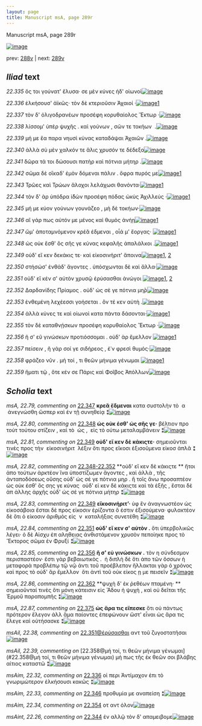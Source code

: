 ```yaml
---
layout: page
title: Manuscript msA, page 289r
---
```


Manuscript msA, page 289r

[![image](http://www.homermultitext.org/iipsrv?OBJ=IIP,1.0&FIF=/project/homer/pyramidal/deepzoom/hmt/vaimg/2017a/VA289RN_0459.tif&WID=100&CVT=JPEG)](http://www.homermultitext.org/ict2/?urn=urn:cite2:hmt:vaimg.2017a:VA289RN_0459)

prev:  [288v](../288v) | next:  [289v](../289v)

## *Iliad* text

*22.335* <a id="22.335"/> ὅς τοι γούνατ' ἔλυσα· σε μὲν κύνες ἠδ' οἰωνοὶ[![image](http://www.homermultitext.org/iipsrv?OBJ=IIP,1.0&FIF=/project/homer/pyramidal/deepzoom/hmt/vaimg/2017a/VA289RN_0459.tif&RGN=0.2157,0.2053,0.3674,0.02960&WID=1000&CVT=JPEG)](http://www.homermultitext.org/ict2/?urn=urn:cite2:hmt:vaimg.2017a:VA289RN_0459@0.2157,0.2053,0.3674,0.02960)

*22.336* <a id="22.336"/> ἑλκήσουσ' ἀϊκῶς· τὸν δὲ κτεριοῦσιν Ἀχαιοί ·[![image](http://www.homermultitext.org/iipsrv?OBJ=IIP,1.0&FIF=/project/homer/pyramidal/deepzoom/hmt/vaimg/2017a/VA289RN_0459.tif&RGN=0.2174,0.2277,0.3738,0.02531&WID=1000&CVT=JPEG)](http://www.homermultitext.org/ict2/?urn=urn:cite2:hmt:vaimg.2017a:VA289RN_0459@0.2174,0.2277,0.3738,0.02531)[1](#msAim_22.32)

*22.337* <a id="22.337"/> τὸν δ' ὀλιγοδρανέων προσέφη κορυθαίολος Ἕκτωρ ·[![image](http://www.homermultitext.org/iipsrv?OBJ=IIP,1.0&FIF=/project/homer/pyramidal/deepzoom/hmt/vaimg/2017a/VA289RN_0459.tif&RGN=0.2157,0.2467,0.4011,0.02600&WID=1000&CVT=JPEG)](http://www.homermultitext.org/ict2/?urn=urn:cite2:hmt:vaimg.2017a:VA289RN_0459@0.2157,0.2467,0.4011,0.02600)

*22.338* <a id="22.338"/> λίσσομ' ὑπὲρ ψυχῆς . καὶ γούνων , σῶν τε τοκήων  .[![image](http://www.homermultitext.org/iipsrv?OBJ=IIP,1.0&FIF=/project/homer/pyramidal/deepzoom/hmt/vaimg/2017a/VA289RN_0459.tif&RGN=0.2148,0.2694,0.3978,0.02254&WID=1000&CVT=JPEG)](http://www.homermultitext.org/ict2/?urn=urn:cite2:hmt:vaimg.2017a:VA289RN_0459@0.2148,0.2694,0.3978,0.02254)

*22.339* <a id="22.339"/> μή με ἔα παρα νηυσὶ κύνας καταδάψαι Ἀχαιῶν .[![image](http://www.homermultitext.org/iipsrv?OBJ=IIP,1.0&FIF=/project/homer/pyramidal/deepzoom/hmt/vaimg/2017a/VA289RN_0459.tif&RGN=0.2148,0.2874,0.4071,0.02503&WID=1000&CVT=JPEG)](http://www.homermultitext.org/ict2/?urn=urn:cite2:hmt:vaimg.2017a:VA289RN_0459@0.2148,0.2874,0.4071,0.02503)

*22.340* <a id="22.340"/> ἀλλὰ σὺ μὲν χαλκόν τε ἅλις χρυσόν τε δέδεξο[![image](http://www.homermultitext.org/iipsrv?OBJ=IIP,1.0&FIF=/project/homer/pyramidal/deepzoom/hmt/vaimg/2017a/VA289RN_0459.tif&RGN=0.2141,0.3043,0.3812,0.02531&WID=1000&CVT=JPEG)](http://www.homermultitext.org/ict2/?urn=urn:cite2:hmt:vaimg.2017a:VA289RN_0459@0.2141,0.3043,0.3812,0.02531)

*22.341* <a id="22.341"/> δῶρα τά τοι δώσουσι πατὴρ καὶ πότνια μήτηρ .[![image](http://www.homermultitext.org/iipsrv?OBJ=IIP,1.0&FIF=/project/homer/pyramidal/deepzoom/hmt/vaimg/2017a/VA289RN_0459.tif&RGN=0.2128,0.3232,0.4162,0.02725&WID=1000&CVT=JPEG)](http://www.homermultitext.org/ict2/?urn=urn:cite2:hmt:vaimg.2017a:VA289RN_0459@0.2128,0.3232,0.4162,0.02725)

*22.342* <a id="22.342"/> σῶμα δὲ οἴκαδ' ἐμὸν δόμεναι πάλιν . ὄφρα πυρός με[![image](http://www.homermultitext.org/iipsrv?OBJ=IIP,1.0&FIF=/project/homer/pyramidal/deepzoom/hmt/vaimg/2017a/VA289RN_0459.tif&RGN=0.1925,0.3418,0.4410,0.02780&WID=1000&CVT=JPEG)](http://www.homermultitext.org/ict2/?urn=urn:cite2:hmt:vaimg.2017a:VA289RN_0459@0.1925,0.3418,0.4410,0.02780)[1](#msA_22.77)

*22.343* <a id="22.343"/> Τρῶες καὶ Τρώων ἄλοχοι λελάχωσι θανόντα·[![image](http://www.homermultitext.org/iipsrv?OBJ=IIP,1.0&FIF=/project/homer/pyramidal/deepzoom/hmt/vaimg/2017a/VA289RN_0459.tif&RGN=0.1933,0.3629,0.4219,0.02407&WID=1000&CVT=JPEG)](http://www.homermultitext.org/ict2/?urn=urn:cite2:hmt:vaimg.2017a:VA289RN_0459@0.1933,0.3629,0.4219,0.02407)[1](#msA_22.78)

*22.344* <a id="22.344"/> τὸν δ' ὰρ ὑπόδρα ἰ̈δὼν προσέφη πόδας ὠκὺς Ἀχιλλεύς ·[![image](http://www.homermultitext.org/iipsrv?OBJ=IIP,1.0&FIF=/project/homer/pyramidal/deepzoom/hmt/vaimg/2017a/VA289RN_0459.tif&RGN=0.2117,0.3812,0.4213,0.02351&WID=1000&CVT=JPEG)](http://www.homermultitext.org/ict2/?urn=urn:cite2:hmt:vaimg.2017a:VA289RN_0459@0.2117,0.3812,0.4213,0.02351)[1](#msAint_22.26)

*22.345* <a id="22.345"/> μή με κύον γούνων γουνάζεο , μὴ δὲ τοκήων·[![image](http://www.homermultitext.org/iipsrv?OBJ=IIP,1.0&FIF=/project/homer/pyramidal/deepzoom/hmt/vaimg/2017a/VA289RN_0459.tif&RGN=0.1982,0.3992,0.4038,0.02324&WID=1000&CVT=JPEG)](http://www.homermultitext.org/ict2/?urn=urn:cite2:hmt:vaimg.2017a:VA289RN_0459@0.1982,0.3992,0.4038,0.02324)

*22.346* <a id="22.346"/> αἲ γάρ πως αὐτόν με μένος καὶ θυμὸς ἀνήῃ[![image](http://www.homermultitext.org/iipsrv?OBJ=IIP,1.0&FIF=/project/homer/pyramidal/deepzoom/hmt/vaimg/2017a/VA289RN_0459.tif&RGN=0.2124,0.4185,0.3803,0.02324&WID=1000&CVT=JPEG)](http://www.homermultitext.org/ict2/?urn=urn:cite2:hmt:vaimg.2017a:VA289RN_0459@0.2124,0.4185,0.3803,0.02324)[1](#msAim_22.33)

*22.347* <a id="22.347"/> ὤμ' ἀποταμνόμενον κρέᾰ έδμεναι , οἷά μ' ἔοργας· [![image](http://www.homermultitext.org/iipsrv?OBJ=IIP,1.0&FIF=/project/homer/pyramidal/deepzoom/hmt/vaimg/2017a/VA289RN_0459.tif&RGN=0.2124,0.4368,0.4283,0.02476&WID=1000&CVT=JPEG)](http://www.homermultitext.org/ict2/?urn=urn:cite2:hmt:vaimg.2017a:VA289RN_0459@0.2124,0.4368,0.4283,0.02476)[1](#msA_22.79)

*22.348* <a id="22.348"/> ὡς οὐκ ἔσθ' ὃς σῆς γε κύνας κεφαλῆς ἀπαλάλκοι .[![image](http://www.homermultitext.org/iipsrv?OBJ=IIP,1.0&FIF=/project/homer/pyramidal/deepzoom/hmt/vaimg/2017a/VA289RN_0459.tif&RGN=0.2117,0.4550,0.4105,0.02324&WID=1000&CVT=JPEG)](http://www.homermultitext.org/ict2/?urn=urn:cite2:hmt:vaimg.2017a:VA289RN_0459@0.2117,0.4550,0.4105,0.02324)[1](#msA_22.80)

*22.349* <a id="22.349"/> οὐδ' εἴ κεν δεκάκις τε· καὶ εἰκοσινήριτ' ἄποινα[![image](http://www.homermultitext.org/iipsrv?OBJ=IIP,1.0&FIF=/project/homer/pyramidal/deepzoom/hmt/vaimg/2017a/VA289RN_0459.tif&RGN=0.1824,0.4694,0.4398,0.02905&WID=1000&CVT=JPEG)](http://www.homermultitext.org/ict2/?urn=urn:cite2:hmt:vaimg.2017a:VA289RN_0459@0.1824,0.4694,0.4398,0.02905)[1](#msA_22.81), [2](#msA_22.83)

*22.350* <a id="22.350"/> στήσώσ' ἐνθάδ' ἄγοντες . ὑπόσχωνται δὲ καὶ ἄλλα·[![image](http://www.homermultitext.org/iipsrv?OBJ=IIP,1.0&FIF=/project/homer/pyramidal/deepzoom/hmt/vaimg/2017a/VA289RN_0459.tif&RGN=0.2157,0.4947,0.4064,0.02047&WID=1000&CVT=JPEG)](http://www.homermultitext.org/ict2/?urn=urn:cite2:hmt:vaimg.2017a:VA289RN_0459@0.2157,0.4947,0.4064,0.02047)

*22.351* <a id="22.351"/> οὐδ' εἴ κέν σ' αὐτὸν χρυσῷ ἐρύσασθαι ἀνώγοι [![image](http://www.homermultitext.org/iipsrv?OBJ=IIP,1.0&FIF=/project/homer/pyramidal/deepzoom/hmt/vaimg/2017a/VA289RN_0459.tif&RGN=0.1844,0.5122,0.4307,0.02172&WID=1000&CVT=JPEG)](http://www.homermultitext.org/ict2/?urn=urn:cite2:hmt:vaimg.2017a:VA289RN_0459@0.1844,0.5122,0.4307,0.02172)[1](#msAil_22.38), [2](#msA_22.84)

*22.352* <a id="22.352"/> Δαρδανίδης Πρίαμος . οὐδ' ὡς σὲ γε πότνια μη̄ρ[![image](http://www.homermultitext.org/iipsrv?OBJ=IIP,1.0&FIF=/project/homer/pyramidal/deepzoom/hmt/vaimg/2017a/VA289RN_0459.tif&RGN=0.2100,0.5318,0.4097,0.02254&WID=1000&CVT=JPEG)](http://www.homermultitext.org/ict2/?urn=urn:cite2:hmt:vaimg.2017a:VA289RN_0459@0.2100,0.5318,0.4097,0.02254)

*22.353* <a id="22.353"/> ἐνθεμένη λεχέεσσι γοήσεται . ὃν τέ κεν αὐτὴ .[![image](http://www.homermultitext.org/iipsrv?OBJ=IIP,1.0&FIF=/project/homer/pyramidal/deepzoom/hmt/vaimg/2017a/VA289RN_0459.tif&RGN=0.2087,0.5498,0.3994,0.02324&WID=1000&CVT=JPEG)](http://www.homermultitext.org/ict2/?urn=urn:cite2:hmt:vaimg.2017a:VA289RN_0459@0.2087,0.5498,0.3994,0.02324)

*22.354* <a id="22.354"/> ἀλλὰ κύνες τε καὶ οἰωνοὶ κατα πάντα δάσονται·[![image](http://www.homermultitext.org/iipsrv?OBJ=IIP,1.0&FIF=/project/homer/pyramidal/deepzoom/hmt/vaimg/2017a/VA289RN_0459.tif&RGN=0.1859,0.5678,0.4186,0.02324&WID=1000&CVT=JPEG)](http://www.homermultitext.org/ict2/?urn=urn:cite2:hmt:vaimg.2017a:VA289RN_0459@0.1859,0.5678,0.4186,0.02324)[1](#msAim_22.34)

*22.355* <a id="22.355"/> τὸν δὲ καταθνῄσκων προσέφη κορυθαίολος Ἕκτωρ ·[![image](http://www.homermultitext.org/iipsrv?OBJ=IIP,1.0&FIF=/project/homer/pyramidal/deepzoom/hmt/vaimg/2017a/VA289RN_0459.tif&RGN=0.1912,0.5888,0.4418,0.02199&WID=1000&CVT=JPEG)](http://www.homermultitext.org/ict2/?urn=urn:cite2:hmt:vaimg.2017a:VA289RN_0459@0.1912,0.5888,0.4418,0.02199)

*22.356* <a id="22.356"/> ῆ σ' εῦ γινώσκων προτιόσσομαι . οὐδ' ὰρ ἔμελλον [![image](http://www.homermultitext.org/iipsrv?OBJ=IIP,1.0&FIF=/project/homer/pyramidal/deepzoom/hmt/vaimg/2017a/VA289RN_0459.tif&RGN=0.1855,0.6057,0.4199,0.02448&WID=1000&CVT=JPEG)](http://www.homermultitext.org/ict2/?urn=urn:cite2:hmt:vaimg.2017a:VA289RN_0459@0.1855,0.6057,0.4199,0.02448)[1](#msA_22.85)

*22.357* <a id="22.357"/> πείσειν , ῆ γὰρ σοί γε σιδήρεος , ἐ᾿ν φρεσὶ θυμός·[![image](http://www.homermultitext.org/iipsrv?OBJ=IIP,1.0&FIF=/project/homer/pyramidal/deepzoom/hmt/vaimg/2017a/VA289RN_0459.tif&RGN=0.1949,0.6264,0.4129,0.02227&WID=1000&CVT=JPEG)](http://www.homermultitext.org/ict2/?urn=urn:cite2:hmt:vaimg.2017a:VA289RN_0459@0.1949,0.6264,0.4129,0.02227)

*22.358* <a id="22.358"/> φράζεο νῦν . μή τοί , τι θεῶν μήνιμα γένωμαι [![image](http://www.homermultitext.org/iipsrv?OBJ=IIP,1.0&FIF=/project/homer/pyramidal/deepzoom/hmt/vaimg/2017a/VA289RN_0459.tif&RGN=0.1958,0.6438,0.4060,0.02282&WID=1000&CVT=JPEG)](http://www.homermultitext.org/ict2/?urn=urn:cite2:hmt:vaimg.2017a:VA289RN_0459@0.1958,0.6438,0.4060,0.02282)[1](#msAil_22.39)

*22.359* <a id="22.359"/> ἤματι τῷ , ὅτε κέν σε Πάρις καὶ Φοῖβος Ἀπόλλων[![image](http://www.homermultitext.org/iipsrv?OBJ=IIP,1.0&FIF=/project/homer/pyramidal/deepzoom/hmt/vaimg/2017a/VA289RN_0459.tif&RGN=0.1962,0.6636,0.4235,0.02573&WID=1000&CVT=JPEG)](http://www.homermultitext.org/ict2/?urn=urn:cite2:hmt:vaimg.2017a:VA289RN_0459@0.1962,0.6636,0.4235,0.02573)

## *Scholia* text

*msA, 22.79, commenting on* [22.347](#22.347)  <a id="msA_22.79"/> **κρεᾰ ἔδμεναι** κατα συστολὴν τὸ  α  ἀνεγνώσθη ὥσπερ καὶ ἐν τῇ συνηθείᾳ ⁑[![image](http://www.homermultitext.org/iipsrv?OBJ=IIP,1.0&FIF=/project/homer/pyramidal/deepzoom/hmt/vaimg/2017a/VA289RN_0459.tif&RGN=0.6380,0.3432,0.1782,0.04122&WID=1000&CVT=JPEG)](http://www.homermultitext.org/ict2/?urn=urn:cite2:hmt:vaimg.2017a:VA289RN_0459@0.6380,0.3432,0.1782,0.04122)

*msA, 22.80, commenting on* [22.348](#22.348)  <a id="msA_22.80"/> **ὡς οὐκ έσθ' ὡς σῆς γε·** βέλτιον προ τούτ τούτου στίζειν , καὶ τὸ  ὡς ,  εἰς τὸ ούτω μεταλαμβάνειν ⁑[![image](http://www.homermultitext.org/iipsrv?OBJ=IIP,1.0&FIF=/project/homer/pyramidal/deepzoom/hmt/vaimg/2017a/VA289RN_0459.tif&RGN=0.6349,0.3842,0.1804,0.02974&WID=1000&CVT=JPEG)](http://www.homermultitext.org/ict2/?urn=urn:cite2:hmt:vaimg.2017a:VA289RN_0459@0.6349,0.3842,0.1804,0.02974)

*msA, 22.81, commenting on* [22.349](#22.349)  <a id="msA_22.81"/> **οὐδ' εἴ κεν δὲ κάκιςτε·** σημειοῦνται τινὲς προς τὴν  εἰκοσινήριτ  λέξιν ὅτι προς εἴκοσι ἐξισοῦμενα εἰκοσ ἀπλᾶ ⁑[![image](http://www.homermultitext.org/iipsrv?OBJ=IIP,1.0&FIF=/project/homer/pyramidal/deepzoom/hmt/vaimg/2017a/VA289RN_0459.tif&RGN=0.6422,0.4234,0.1721,0.03734&WID=1000&CVT=JPEG)](http://www.homermultitext.org/ict2/?urn=urn:cite2:hmt:vaimg.2017a:VA289RN_0459@0.6422,0.4234,0.1721,0.03734)

*msA, 22.82, commenting on* [22.348-22.352](#22.348-22.352)  <a id="msA_22.82"/> **οὐδ' εἴ κεν δὲ κάκιςτε ** ἤτοι ἀπο τούτων ἀρκτέον ἵνα ὑποστίζωμεν ἄγοντες , καὶ ἀλλὰ , τῆς ἀνταποδόσεως οὔσης οὐδ' ὡς σέ γε πότνια μηρ . ἢ τοῖς ἄνω προσαπτέον ὡς οὐκ έσθ' ὃς σης γε κύνας  οὐδ' εἰ κεν δὲ κάκιςτε καὶ τὰ ἑξῆς , ἔσται δὲ ἀπ άλλης ἀρχῆς οὐδ' ὡς σέ γε πότνια μήτηρ ⁑[![image](http://www.homermultitext.org/iipsrv?OBJ=IIP,1.0&FIF=/project/homer/pyramidal/deepzoom/hmt/vaimg/2017a/VA289RN_0459.tif&RGN=0.6365,0.4581,0.1791,0.03914&WID=1000&CVT=JPEG)](http://www.homermultitext.org/ict2/?urn=urn:cite2:hmt:vaimg.2017a:VA289RN_0459@0.6365,0.4581,0.1791,0.03914)

*msA, 22.83, commenting on* [22.349](#22.349)  <a id="msA_22.83"/> **εἴκοσινήριτ’·** ὑφ ἓν ἀναγνωστέον ὡς εἰκοσάβοια ἔσται δὲ προς είκοσιν ἐρίζοντα ὅ ἐστιν ἐξισούμενα· φυλακτέον δὲ ὅτι ὁ είκοσιν ἀριθμὸς εἰς  ν  καταλήξας συνετέθη ⁑[![image](http://www.homermultitext.org/iipsrv?OBJ=IIP,1.0&FIF=/project/homer/pyramidal/deepzoom/hmt/vaimg/2017a/VA289RN_0459.tif&RGN=0.6304,0.4935,0.1852,0.04924&WID=1000&CVT=JPEG)](http://www.homermultitext.org/ict2/?urn=urn:cite2:hmt:vaimg.2017a:VA289RN_0459@0.6304,0.4935,0.1852,0.04924)

*msA, 22.84, commenting on* [22.351](#22.351)  <a id="msA_22.84"/> **οὐδ' εἴ κεν σ' αὐτὸν .** ὅτι ὑπερβολικῶς λέγει· ὁ δὲ Αἰσχυ ἐπ αληθειας ἀνθιστάμενον χρυσὸν πεποίηκε προς τὸ Ἕκτορος σῶμα ἐν Φρυξί ⁑[![image](http://www.homermultitext.org/iipsrv?OBJ=IIP,1.0&FIF=/project/homer/pyramidal/deepzoom/hmt/vaimg/2017a/VA289RN_0459.tif&RGN=0.6244,0.5299,0.2010,0.09073&WID=1000&CVT=JPEG)](http://www.homermultitext.org/ict2/?urn=urn:cite2:hmt:vaimg.2017a:VA289RN_0459@0.6244,0.5299,0.2010,0.09073)

*msA, 22.85, commenting on* [22.356](#22.356)  <a id="msA_22.85"/> **ῆ σ' εὐ γινώσκων .** τὸν η σύνδεσμον περισπαστέον· ἔστι γὰρ βεβαιωτικὸς .  ἡ διπλὴ δὲ ὅτι ἀπο τῶν ὄσσων ἡ μεταφορὰ προβλέπῳ τῷ νῷ ἀντι τοῦ προέβλεπον ἥλλακται γὰρ ὁ χρόνος καὶ προς τὸ οὐδ' ἂρ ἔμελλον  ὅτι ἀντὶ τοῦ οὐκ εἰκος ῃ με πεισεῖν ⁑[![image](http://www.homermultitext.org/iipsrv?OBJ=IIP,1.0&FIF=/project/homer/pyramidal/deepzoom/hmt/vaimg/2017a/VA289RN_0459.tif&RGN=0.6251,0.6129,0.1969,0.06528&WID=1000&CVT=JPEG)](http://www.homermultitext.org/ict2/?urn=urn:cite2:hmt:vaimg.2017a:VA289RN_0459@0.6251,0.6129,0.1969,0.06528)

*msA, 22.86, commenting on* [22.362](#22.362)  <a id="msA_22.86"/> **ψυχὴ δ' ἐκ ῥεθέων πταμένη· ** σημειοῦνταί τινὲς ὅτι μόνη κάτεισιν εἰς Ἅδου ἡ ψυχὴ , καὶ οὐ δεῖται τῆς Ἑρμοῦ παραπομπῆς ⁑[![image](http://www.homermultitext.org/iipsrv?OBJ=IIP,1.0&FIF=/project/homer/pyramidal/deepzoom/hmt/vaimg/2017a/VA289RN_0459.tif&RGN=0.1903,0.6730,0.6361,0.04398&WID=1000&CVT=JPEG)](http://www.homermultitext.org/ict2/?urn=urn:cite2:hmt:vaimg.2017a:VA289RN_0459@0.1903,0.6730,0.6361,0.04398)

*msA, 22.87, commenting on* [22.375](#22.375)  <a id="msA_22.87"/> **ὡς ἄρα τις εἴπεσκε** ὅτι οὐ πάντως πρότερον ἔλεγον ἀλλ ἅμα παίοντες ἐπεφώνουν ὥστ' εἶναι ὡς ἄρα τις ἔλεγε καὶ οὐτήσασκε ⁑[![image](http://www.homermultitext.org/iipsrv?OBJ=IIP,1.0&FIF=/project/homer/pyramidal/deepzoom/hmt/vaimg/2017a/VA289RN_0459.tif&RGN=0.2028,0.6989,0.6242,0.04550&WID=1000&CVT=JPEG)](http://www.homermultitext.org/ict2/?urn=urn:cite2:hmt:vaimg.2017a:VA289RN_0459@0.2028,0.6989,0.6242,0.04550)

*msAil, 22.38, commenting on* [22.351@ἐρύσασθαι](#22.351@ἐρύσασθαι)  <a id="msAil_22.38"/> αντ τοῦ ζυγοστατῆσαι[![image](http://www.homermultitext.org/iipsrv?OBJ=IIP,1.0&FIF=/project/homer/pyramidal/deepzoom/hmt/vaimg/2017a/VA289RN_0459.tif&RGN=0.4753,0.5072,0.08235,0.01549&WID=1000&CVT=JPEG)](http://www.homermultitext.org/ict2/?urn=urn:cite2:hmt:vaimg.2017a:VA289RN_0459@0.4753,0.5072,0.08235,0.01549)

*msAil, 22.39, commenting on* [22.358@μή τοί, τι θεῶν μήνιμα γένωμαι](#22.358@μή τοί, τι θεῶν μήνιμα γένωμαι)  <a id="msAil_22.39"/> μή πως τῆς ἐκ θεῶν σοι βλάβης αίτιος καταστῶ ⁑[![image](http://www.homermultitext.org/iipsrv?OBJ=IIP,1.0&FIF=/project/homer/pyramidal/deepzoom/hmt/vaimg/2017a/VA289RN_0459.tif&RGN=0.3475,0.6393,0.1776,0.01480&WID=1000&CVT=JPEG)](http://www.homermultitext.org/ict2/?urn=urn:cite2:hmt:vaimg.2017a:VA289RN_0459@0.3475,0.6393,0.1776,0.01480)

*msAim, 22.32, commenting on* [22.336](#22.336)  <a id="msAim_22.32"/> οἱ περι Ἀντίμαχον ἐπι τὸ γνωριμώτερον ἐλκήσουσι κακῶς ⁑[![image](http://www.homermultitext.org/iipsrv?OBJ=IIP,1.0&FIF=/project/homer/pyramidal/deepzoom/hmt/vaimg/2017a/VA289RN_0459.tif&RGN=0.5866,0.2065,0.1046,0.06584&WID=1000&CVT=JPEG)](http://www.homermultitext.org/ict2/?urn=urn:cite2:hmt:vaimg.2017a:VA289RN_0459@0.5866,0.2065,0.1046,0.06584)

*msAim, 22.33, commenting on* [22.346](#22.346)  <a id="msAim_22.33"/> προθυμία με αναπείση ⁑[![image](http://www.homermultitext.org/iipsrv?OBJ=IIP,1.0&FIF=/project/homer/pyramidal/deepzoom/hmt/vaimg/2017a/VA289RN_0459.tif&RGN=0.5800,0.4105,0.07277,0.04329&WID=1000&CVT=JPEG)](http://www.homermultitext.org/ict2/?urn=urn:cite2:hmt:vaimg.2017a:VA289RN_0459@0.5800,0.4105,0.07277,0.04329)

*msAim, 22.34, commenting on* [22.354](#22.354)  <a id="msAim_22.34"/> οτ αντ όλον[![image](http://www.homermultitext.org/iipsrv?OBJ=IIP,1.0&FIF=/project/homer/pyramidal/deepzoom/hmt/vaimg/2017a/VA289RN_0459.tif&RGN=0.5980,0.5613,0.03850,0.03887&WID=1000&CVT=JPEG)](http://www.homermultitext.org/ict2/?urn=urn:cite2:hmt:vaimg.2017a:VA289RN_0459@0.5980,0.5613,0.03850,0.03887)

*msAint, 22.26, commenting on* [22.344](#22.344)  <a id="msAint_22.26"/> ἐν αλλῷ τὸν δ' απαμειβομε[![image](http://www.homermultitext.org/iipsrv?OBJ=IIP,1.0&FIF=/project/homer/pyramidal/deepzoom/hmt/vaimg/2017a/VA289RN_0459.tif&RGN=0.1431,0.3748,0.06614,0.04661&WID=1000&CVT=JPEG)](http://www.homermultitext.org/ict2/?urn=urn:cite2:hmt:vaimg.2017a:VA289RN_0459@0.1431,0.3748,0.06614,0.04661)